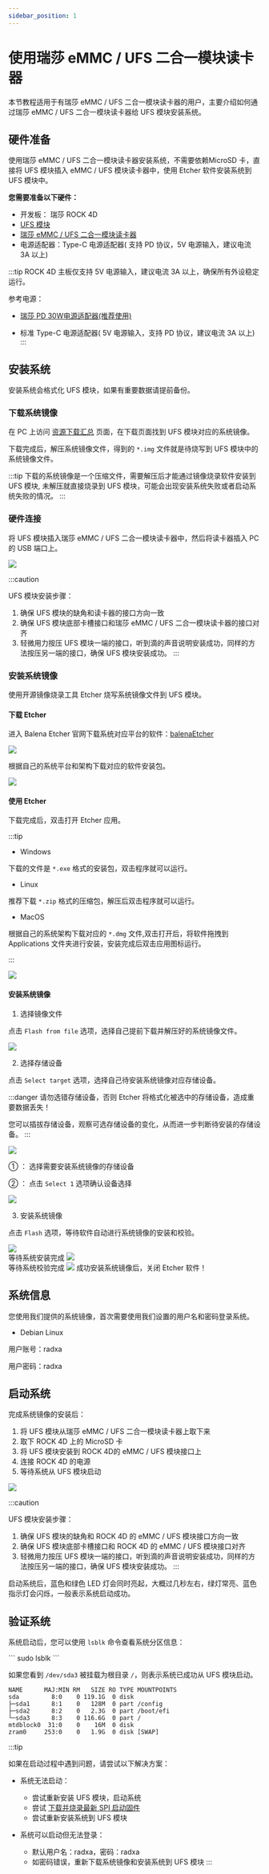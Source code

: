 ```yaml
---
sidebar_position: 1
---
```


# 使用瑞莎 eMMC / UFS 二合一模块读卡器

本节教程适用于有瑞莎 eMMC / UFS 二合一模块读卡器的用户，主要介绍如何通过瑞莎 eMMC / UFS 二合一模块读卡器给 UFS 模块安装系统。

## 硬件准备

使用瑞莎 eMMC / UFS 二合一模块读卡器安装系统，不需要依赖MicroSD 卡，直接将 UFS 模块插入 eMMC / UFS 模块读卡器中，使用 Etcher 软件安装系统到 UFS 模块中。

**您需要准备以下硬件：**

- 开发板： 瑞莎 ROCK 4D
- [UFS 模块](https://radxa.com/products/accessories/ufs-module)
- [瑞莎 eMMC / UFS 二合一模块读卡器](https://radxa.com/products/accessories/emmc-ufs-module-reader)
- 电源适配器：Type-C 电源适配器( 支持 PD 协议，5V 电源输入，建议电流 3A 以上)

:::tip
ROCK 4D 主板仅支持 5V 电源输入，建议电流 3A 以上，确保所有外设稳定运行。

参考电源：

- [瑞莎 PD 30W电源适配器(推荐使用)](https://radxa.com/products/accessories/power-pd-30w)

- 标准 Type-C 电源适配器( 5V 电源输入，支持 PD 协议，建议电流 3A 以上)
  :::

## 安装系统

安装系统会格式化 UFS 模块，如果有重要数据请提前备份。

### 下载系统镜像

在 PC 上访问 [资源下载汇总](../../../download) 页面，在下载页面找到 UFS 模块对应的系统镜像。

下载完成后，解压系统镜像文件，得到的 `*.img` 文件就是待烧写到 UFS 模块中的系统镜像文件。

:::tip
下载的系统镜像是一个压缩文件，需要解压后才能通过镜像烧录软件安装到 UFS 模块, 未解压就直接烧录到 UFS 模块，可能会出现安装系统失败或者启动系统失败的情况。
:::

### 硬件连接

将 UFS 模块插入瑞莎 eMMC / UFS 二合一模块读卡器中，然后将读卡器插入 PC 的 USB 端口上。

<div style={{textAlign: 'center'}}>
  <img src="/img/rock4/4d/write-ufs.webp" style={{width: '100%', maxWidth: '1200px'}} />
</div>

:::caution

UFS 模块安装步骤：

1. 确保 UFS 模块的缺角和读卡器的接口方向一致
2. 确保 UFS 模块底部卡槽接口和瑞莎 eMMC / UFS 二合一模块读卡器的接口对齐
3. 轻微用力按压 UFS 模块一端的接口，听到滴的声音说明安装成功，同样的方法按压另一端的接口，确保 UFS 模块安装成功。
   :::

### 安装系统镜像

使用开源镜像烧录工具 Etcher 烧写系统镜像文件到 UFS 模块。

#### 下载 Etcher

进入 Balena Etcher 官网下载系统对应平台的软件：[balenaEtcher](https://etcher.balena.io)

<div style={{textAlign: 'center'}}>
<img src="/img/rock4/4d/down-etcher-01.webp" style={{width: '100%', maxWidth: '1200px'}} />
</div>

根据自己的系统平台和架构下载对应的软件安装包。

<div style={{textAlign: 'center'}}>
<img src="/img/rock4/4d/down-etcher-02.webp" style={{width: '100%', maxWidth: '1200px'}} />
</div>

#### 使用 Etcher

下载完成后，双击打开 Etcher 应用。

:::tip

- Windows

下载的文件是 `*.exe` 格式的安装包，双击程序就可以运行。

- Linux

推荐下载 `*.zip` 格式的压缩包，解压后双击程序就可以运行。

- MacOS

根据自己的系统架构下载对应的 `*.dmg` 文件,双击打开后，将软件拖拽到 Applications 文件夹进行安装，安装完成后双击应用图标运行。

:::

<div style={{textAlign: 'center'}}>
  <img src="/img/rock4/4d/down-etcher-00.webp" style={{width: '100%', maxWidth: '1200px'}} />
</div>

#### 安装系统镜像

1. 选择镜像文件

点击 `Flash from file` 选项，选择自己提前下载并解压好的系统镜像文件。

<div style={{textAlign: 'center'}}>
  <img src="/img/rock4/4d/etcher-01.webp" style={{width: '100%', maxWidth: '1200px'}} />
</div>

2. 选择存储设备

点击 `Select target` 选项，选择自己待安装系统镜像对应存储设备。

:::danger
请勿选错存储设备，否则 Etcher 将格式化被选中的存储设备，造成重要数据丢失！

您可以插拔存储设备，观察可选存储设备的变化，从而进一步判断待安装的存储设备。
:::

<div style={{textAlign: 'center'}}>
  <img src="/img/rock4/4d/etcher-02.webp" style={{width: '100%', maxWidth: '1200px'}} />
</div>

① ： 选择需要安装系统镜像的存储设备

② ： 点击 `Select 1` 选项确认设备选择

<div style={{textAlign: 'center'}}>
  <img src="/img/rock4/4d/etcher-03.webp" style={{width: '100%', maxWidth: '1200px'}} />
</div>

3. 安装系统镜像

点击 `Flash` 选项，等待软件自动进行系统镜像的安装和校验。

<div style={{textAlign: 'center'}}>
  <img src="/img/rock4/4d/etcher-04.webp" style={{width: '100%', maxWidth: '1200px'}} />
</div>

<div style={{textAlign: 'center'}}>
等待系统安装完成
  <img src="/img/rock4/4d/etcher-05.webp" style={{width: '100%', maxWidth: '1200px'}} />
</div>

<div style={{textAlign: 'center'}}>
等待系统校验完成
  <img src="/img/rock4/4d/etcher-07.webp" style={{width: '100%', maxWidth: '1200px'}} />
  成功安装系统镜像后，关闭 Etcher 软件！
</div>

## 系统信息

您使用我们提供的系统镜像，首次需要使用我们设置的用户名和密码登录系统。

- Debian Linux

用户账号：radxa

用户密码：radxa

## 启动系统

完成系统镜像的安装后：

1. 将 UFS 模块从瑞莎 eMMC / UFS 二合一模块读卡器上取下来
2. 取下 ROCK 4D 上的 MicroSD 卡
3. 将 UFS 模块安装到 ROCK 4D的 eMMC / UFS 模块接口上
4. 连接 ROCK 4D 的电源
5. 等待系统从 UFS 模块启动

<div style={{textAlign: 'center'}}>
  <img src="/img/rock4/4d/boot-ufs.webp" style={{width: '100%', maxWidth: '1200px'}} />
</div>

:::caution

UFS 模块安装步骤：

1. 确保 UFS 模块的缺角和 ROCK 4D 的 eMMC / UFS 模块接口方向一致
2. 确保 UFS 模块底部卡槽接口和 ROCK 4D 的 eMMC / UFS 模块接口对齐
3. 轻微用力按压 UFS 模块一端的接口，听到滴的声音说明安装成功，同样的方法按压另一端的接口，确保 UFS 模块安装成功。
   :::

启动系统后，蓝色和绿色 LED 灯会同时亮起，大概过几秒左右，绿灯常亮、蓝色指示灯会闪烁，一般表示系统启动成功。

## 验证系统

系统启动后，您可以使用 `lsblk` 命令查看系统分区信息：

<NewCodeBlock tip="radxa@radxa-4d$" type="device">
```
sudo lsblk
```
</NewCodeBlock>

如果您看到 `/dev/sda3` 被挂载为根目录 `/`，则表示系统已成功从 UFS 模块启动。

```
NAME      MAJ:MIN RM   SIZE RO TYPE MOUNTPOINTS
sda         8:0    0 119.1G  0 disk
├─sda1      8:1    0   128M  0 part /config
├─sda2      8:2    0   2.3G  0 part /boot/efi
└─sda3      8:3    0 116.6G  0 part /
mtdblock0  31:0    0    16M  0 disk
zram0     253:0    0   1.9G  0 disk [SWAP]
```

:::tip

如果在启动过程中遇到问题，请尝试以下解决方案：

- 系统无法启动：

  - 尝试重新安装 UFS 模块，启动系统
  - 尝试 [下载并烧录最新 SPI 启动固件](../boot_start)
  - 尝试重新安装系统到 UFS 模块

- 系统可以启动但无法登录：
  - 默认用户名：radxa，密码：radxa
  - 如密码错误，重新下载系统镜像和安装系统到 UFS 模块
    :::
